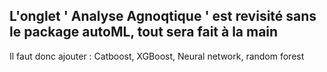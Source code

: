 ## L'onglet ' Analyse Agnoqtique ' est revisité sans le package autoML, tout sera fait à la main

Il faut donc ajouter : Catboost, XGBoost, Neural network, random forest
